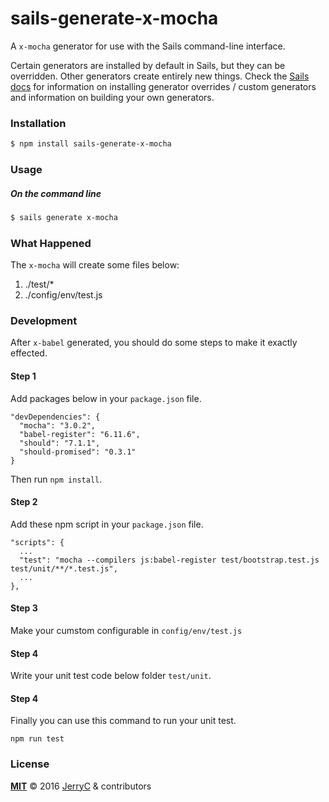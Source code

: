 # sails-generate-x-mocha

A `x-mocha` generator for use with the Sails command-line interface.

Certain generators are installed by default in Sails, but they can be overridden.  Other generators create entirely new things.  Check the [Sails docs](http://sailsjs.org/#!documentation) for information on installing generator overrides / custom generators and information on building your own generators.



### Installation

```sh
$ npm install sails-generate-x-mocha
```


### Usage

##### On the command line

```sh
$ sails generate x-mocha 
```



### What Happened

The `x-mocha` will create some files below:

1. ./test/*
2. ./config/env/test.js

### Development

After `x-babel` generated, you should do some steps to make it exactly effected.

#### Step 1
Add packages below in your `package.json` file.

```
"devDependencies": {
  "mocha": "3.0.2",
  "babel-register": "6.11.6",
  "should": "7.1.1",
  "should-promised": "0.3.1"
}
```

Then run `npm install`.

#### Step 2
Add these npm script in your `package.json` file.

```
"scripts": {
  ...
  "test": "mocha --compilers js:babel-register test/bootstrap.test.js test/unit/**/*.test.js",
  ...
},
``` 

#### Step 3

Make your cumstom configurable in `config/env/test.js` 

#### Step 4

Write your unit test code below folder `test/unit`.

#### Step 4

Finally you can use this command to run your unit test.

```
npm run test
```

### License

**[MIT](./LICENSE)**
&copy; 2016 [JerryC](http://github.com/JerryC8080) & contributors

